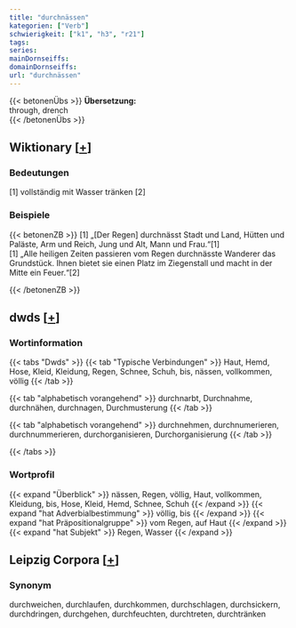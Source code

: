 ```yaml
---
title: "durchnässen"
kategorien: ["Verb"]
schwierigkeit: ["k1", "h3", "r21"]
tags:
series:
mainDornseiffs:
domainDornseiffs:
url: "durchnässen"
---
```


{{< betonenÜbs >}}
**Übersetzung:**  
through, drench  
{{< /betonenÜbs >}}

## Wiktionary [[+](https://de.wiktionary.org/wiki/durchnässen)]

### Bedeutungen
[1] vollständig mit Wasser tränken [2]  

### Beispiele
{{< betonenZB >}}
[1] „[Der Regen] durchnässt Stadt und Land, Hütten und Paläste, Arm und Reich, Jung und Alt, Mann und Frau.“[1]  
[1] „Alle heiligen Zeiten passieren vom Regen durchnässte Wanderer das Grundstück. Ihnen bietet sie einen Platz im Ziegenstall und macht in der Mitte ein Feuer.“[2]  

{{< /betonenZB >}}


## dwds [[+](https://www.dwds.de/wb/durchnässen)]

### Wortinformation
{{< tabs "Dwds" >}}
{{< tab "Typische Verbindungen" >}}
Haut, Hemd, Hose, Kleid, Kleidung, Regen, Schnee, Schuh, bis, nässen, vollkommen, völlig
{{< /tab >}}

{{< tab "alphabetisch vorangehend" >}}
durchnarbt, Durchnahme, durchnähen, durchnagen, Durchmusterung
{{< /tab >}}

{{< tab "alphabetisch vorangehend" >}}
durchnehmen, durchnumerieren, durchnummerieren, durchorganisieren, Durchorganisierung
{{< /tab >}}

{{< /tabs >}}

### Wortprofil
{{< expand "Überblick" >}} nässen, Regen, völlig, Haut, vollkommen, Kleidung, bis, Hose, Kleid, Hemd, Schnee, Schuh {{< /expand >}}
{{< expand "hat Adverbialbestimmung" >}} völlig, bis {{< /expand >}}
{{< expand "hat Präpositionalgruppe" >}} vom Regen, auf Haut {{< /expand >}}
{{< expand "hat Subjekt" >}} Regen, Wasser {{< /expand >}}

## Leipzig Corpora [[+](https://corpora.uni-leipzig.de/en/res?word=durchnässen&corpusId=deu_newscrawl-public_2018)]


### Synonym
durchweichen, durchlaufen, durchkommen, durchschlagen, durchsickern, durchdringen, durchgehen, durchfeuchten, durchtreten, durchtränken

